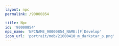 ```yaml
---
layout: npc
permalink: /90000854

title: Npc
id: '90000854'
npc_name: 'NPCNAME_90000854_NAME:[F]Develop'
icon_url: 'portrait/mob/21000410_m_darkstar_p.png'
---
```

